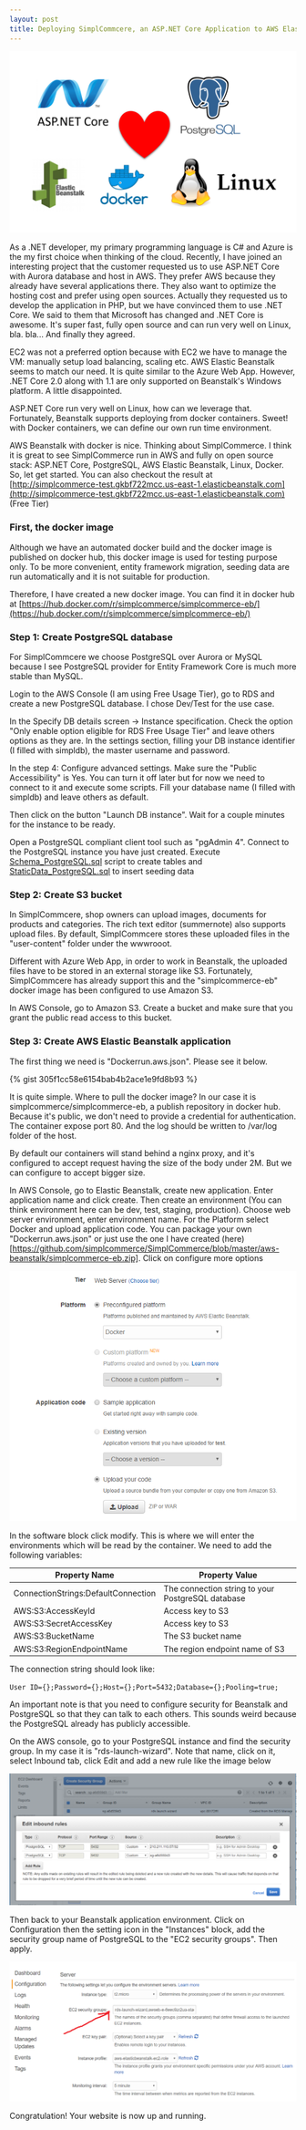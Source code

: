 ```yaml
---
layout: post
title: Deploying SimplCommcere, an ASP.NET Core Application to AWS Elastic Beanstalk with Docker and PostgreSQL
---
```


![SimplCommerce Beanstalk](/images/aspnetcorelove.png)

As a .NET developer, my primary programming language is C# and Azure is the my first choice when thinking of the cloud. Recently, I have joined an interesting project that the customer requested us to use ASP.NET Core with Aurora database and host in AWS. They prefer AWS because they already have several applications there. They also want to optimize the hosting cost and prefer using open sources. Actually they requested us to develop the application in PHP, but we have convinced them to use .NET Core. We said to them that Microsoft has changed and .NET Core is awesome. It's super fast, fully open source and can run very well on Linux, bla. bla... And finally they agreed.

EC2 was not a preferred option because with EC2 we have to manage the VM: manually setup load balancing, scaling etc. AWS Elastic Beanstalk seems to match our need. It is quite similar to the Azure Web App. However, .NET Core 2.0 along with 1.1 are only supported on Beanstalk's Windows platform. A little disappointed.

ASP.NET Core run very well on Linux, how can we leverage that. Fortunately, Beanstalk supports deploying from docker containers. Sweet! with Docker containers, we can define our own run time environment. 

AWS Beanstalk with docker is nice. Thinking about SimplCommerce. I think it is great to see SimplCommerce run in AWS and fully on open source stack: ASP.NET Core, PostgreSQL, AWS Elastic Beanstalk, Linux, Docker. So, let get started. You can also checkout the result at [http://simplcommerce-test.gkbf722mcc.us-east-1.elasticbeanstalk.com](http://simplcommerce-test.gkbf722mcc.us-east-1.elasticbeanstalk.com) (Free Tier)

### First, the docker image

Although we have an automated docker build and the docker image is published on docker hub, this docker image is used for testing purpose only. To be more convenient, entity framework migration, seeding data are run automatically and it is not suitable for production.

Therefore, I have created a new docker image. You can find it in docker hub at [https://hub.docker.com/r/simplcommerce/simplcommerce-eb/](https://hub.docker.com/r/simplcommerce/simplcommerce-eb/)

### Step 1: Create PostgreSQL database

For SimplCommcere we choose PostgreSQL over Aurora or MySQL because I see PostgreSQL provider for Entity Framework Core is much more stable than MySQL.

Login to the AWS Console (I am using Free Usage Tier), go to RDS and create a new PostgreSQL database. I chose Dev/Test for the use case.

In the Specify DB details screen -> Instance specification. Check the option "Only enable option eligible for RDS Free Usage Tier" and leave others options as they are. In the settings section, filling your DB instance identifier (I filled with simpldb), the master username and password.

In the step 4: Configure advanced settings. Make sure the "Public Accessibility" is Yes. You can turn it off later but for now we need to connect to it and execute some scripts. Fill your database name (I filled with simpldb) and leave others as default.

Then click on the button "Launch DB instance". Wait for a couple minutes for the instance to be ready.

Open a PostgreSQL compliant client tool such as "pgAdmin 4". Connect to the PostgreSQL instance you have just created. Execute [Schema_PostgreSQL.sql](https://github.com/simplcommerce/SimplCommerce/blob/master/src/Database/Schema_PostgreSQL.sql) script to create tables and [StaticData_PostgreSQL.sql](https://github.com/simplcommerce/SimplCommerce/blob/master/src/Database/StaticData_PostgreSQL.sql) to insert seeding data


### Step 2: Create S3 bucket

In SimplCommcere, shop owners can upload images, documents for products and categories. The rich text editor (summernote) also supports upload files. By default, SimplCommcere stores these uploaded files in the "user-content" folder under the wwwrooot.

Different with Azure Web App, in order to work in Beanstalk, the uploaded files have to be stored in an external storage like S3. Fortunately, SimplCommcere has already support this and the "simplcommerce-eb" docker image has been configured to use Amazon S3.

In AWS Console, go to Amazon S3. Create a bucket and make sure that you grant the public read access to this bucket.

### Step 3: Create AWS Elastic Beanstalk application

The first thing we need is "Dockerrun.aws.json". Please see it below.

{% gist 305f1cc58e6154bab4b2ace1e9fd8b93 %}

It is quite simple. Where to pull the docker image? In our case it is simplcommerce/simplcommerce-eb, a publish repository in docker hub. Because it's public, we don't need to provide a credential for authentication. The container expose port 80. And the log should be written to /var/log folder of the host.

By default our containers will stand behind a nginx proxy, and it's configured to accept request having the size of the body under 2M. But we can configure to accept bigger size.

In AWS Console, go to Elastic Beanstalk, create new application. Enter application name and click create. Then create an environment (You can think environment here can be dev, test, staging, production). Choose web server environment, enter environment name. For the Platform select Docker and upload application code. You can package your own "Dockerrun.aws.json" or just use the one I have created (here)[https://github.com/simplcommerce/SimplCommerce/blob/master/aws-beanstalk/simplcommerce-eb.zip]. Click on configure more options

![SimplCommerce Beanstalk](/images/beanstalk1.png)

In the software block click modify. This is where we will enter the environments which will be read by the container. We need to add the following variables:

| Property Name | Property Value |
|---------------|----------------|
|ConnectionStrings:DefaultConnection | The connection string to your PostgreSQL database |
|AWS:S3:AccessKeyId| Access key to S3 |
|AWS:S3:SecretAccessKey| Access key to S3 |
|AWS:S3:BucketName| The S3 bucket name |
|AWS:S3:RegionEndpointName| The region endpoint name of S3 |

The connection string should look like: 

`User ID={};Password={};Host={};Port=5432;Database={};Pooling=true;`

An important note is that you need to configure security for Beanstalk and PostgreSQL so that they can talk to each others. This sounds weird because the PostgreSQL already has publicly accessible.

On the AWS console, go to your PostgreSQL instance and find the security group. In my case it is "rds-launch-wizard". Note that name, click on it, select Inbound tab, click Edit and add a new rule like the image below

![SimplCommerce Beanstalk](/images/beanstalk3.png)

Then back to your Beanstalk application environment. Click on Configuration then the setting icon in the "Instances" block, add the security group name of PostgreSQL to the "EC2 security groups". Then apply.

![SimplCommerce Beanstalk](/images/beanstalk2.png)

Congratulation! Your website is now up and running.